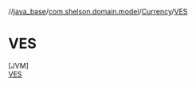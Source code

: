 //[java_base](../../../../index.md)/[com.shelson.domain.model](../../index.md)/[Currency](../index.md)/[VES](index.md)

# VES

[JVM]\
[VES](index.md)
